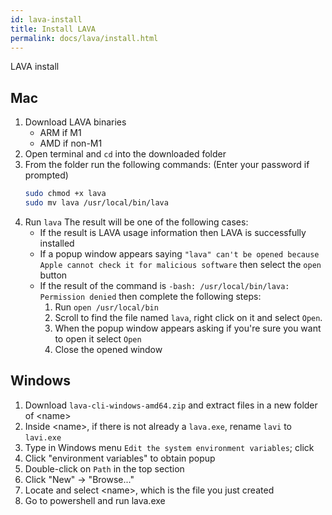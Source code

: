 ```yaml
---
id: lava-install
title: Install LAVA
permalink: docs/lava/install.html
---
```


LAVA install

## Mac
1. Download LAVA binaries
   - ARM if M1
   - AMD if non-M1
2. Open terminal and `cd` into the downloaded folder
3. From the folder run the following commands:
   (Enter your password if prompted)
   ```bash
   sudo chmod +x lava
   sudo mv lava /usr/local/bin/lava
   ```
4. Run `lava` The result will be one of the following cases:
   - If the result is LAVA usage information then LAVA is successfully installed
   - If a popup window appears saying `"lava" can't be opened because Apple cannot check it for malicious software` then select the `open` button 
   - If the result of the command is `-bash: /usr/local/bin/lava: Permission denied` then complete the following steps:
      1. Run `open /usr/local/bin`
      2. Scroll to find the file named `lava`, right click on it and select `Open`. 
      3. When the popup window appears asking if you're sure you want to open it select `Open`
      4. Close the opened window

   
## Windows
1. Download `lava-cli-windows-amd64.zip` and extract files in a new folder of \<name\>
2. Inside \<name\>, if there is not already a `lava.exe`, rename `lavi` to `lavi.exe`  
3. Type in Windows menu `Edit the system environment variables`; click 
4. Click "environment variables" to obtain popup 
5. Double-click on `Path` in the top section 
6. Click "New" -> "Browse..." 
7. Locate and select \<name\>, which is the file you just created 
8. Go to powershell and run lava.exe
